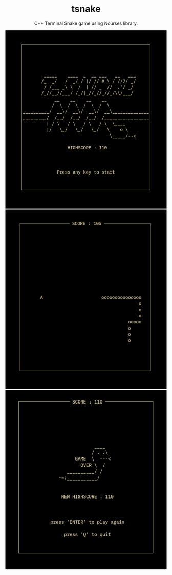 <div align="center">
<h1>tsnake</h1>

C++ Terminal Snake game using Ncurses library.

<img src="screenshots/scr0.png" alt="Preview" />
<img src="screenshots/scr1.png" alt="Preview" />
<img src="screenshots/scr2.png" alt="Preview" />

</div>
